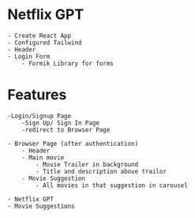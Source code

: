 # Netflix GPT
    - Create React App
    - Configured Tailwind
    - Header
    - Login Form
        - Formik Library for forms





# Features
    -Login/Signup Page
        -Sign Up/ Sign In Page
        -redirect to Browser Page

    - Browser Page (after authentication)
        - Header
        - Main movie
            - Movie Trailer in background
            - Title and description above trailor
        - Movie Suggestion
            - All movies in that suggestion in carousel
    
    - Netflix GPT
    - Movie Suggestions

